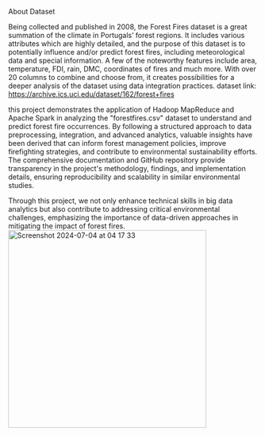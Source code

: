 About Dataset


Being collected and published in 2008, the Forest Fires dataset is a great summation of the climate in Portugals’ forest regions. It includes various attributes which are highly detailed, and the purpose of this dataset is to potentially influence and/or predict forest fires, including meteorological data and special information. A few of the noteworthy features include area, temperature, FDI, rain, DMC, coordinates of fires and much more. With over 20 columns to combine and choose from, it creates possibilities for a deeper analysis of the dataset using data integration practices. 
dataset link: https://archive.ics.uci.edu/dataset/162/forest+fires

this project demonstrates the application of Hadoop MapReduce and Apache Spark in analyzing the "forestfires.csv" dataset to understand and predict forest fire occurrences. By following a structured approach to data preprocessing, integration, and advanced analytics, valuable insights have been derived that can inform forest management policies, improve firefighting strategies, and contribute to environmental sustainability efforts. The comprehensive documentation and GitHub repository provide transparency in the project's methodology, findings, and implementation details, ensuring reproducibility and scalability in similar environmental studies.

Through this project, we not only enhance technical skills in big data analytics but also contribute to addressing critical environmental challenges, emphasizing the importance of data-driven approaches in mitigating the impact of forest fires.
<img width="399" alt="Screenshot 2024-07-04 at 04 17 33" src="https://github.com/LvivGuyOrSmth/Data-Integration-Final-Submission/assets/174476186/63f44d6d-e270-4ad0-8576-f21dd1e537fd">
